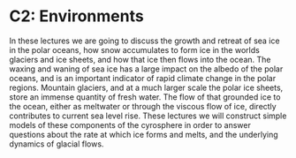 # C2: Environments

In these lectures we are going to discuss the growth and retreat of sea
ice in the polar oceans, how snow accumulates to form ice in the worlds
glaciers and ice sheets, and how that ice then flows into the ocean. The
waxing and waning of sea ice has a large impact on the albedo of the
polar oceans, and is an important indicator of rapid climate change in
the polar regions. Mountain glaciers, and at a much larger scale the
polar ice sheets, store an immense quantity of fresh water. The flow of
that grounded ice to the ocean, either as meltwater or through the
viscous flow of ice, directly contributes to current sea level rise.
These lectures we will construct simple models of these components of
the cyrosphere in order to answer questions about the rate at which ice
forms and melts, and the underlying dynamics of glacial flows.

```{tableofcontents}
```
